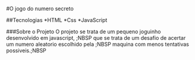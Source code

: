 #O jogo do numero secreto

##Tecnologias
*HTML
*Css
*JavaScript

###Sobre o Projeto
O projeto se trata de um pequeno joguinho desenvolvido em javascript, ;NBSP
que se trata de um desafio de acertar um numero aleatorio escolhido pela ;NBSP
maquina com menos tentativas possiveis.;NBSP

